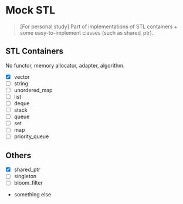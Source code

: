 # Mock STL

> [For personal study] Part of implementations of STL containers + some
> easy-to-implement classes (such as shared\_ptr).

## STL Containers

No functor, memory allocator, adapter, algorithm.

* [x] vector
* [ ] string
* [ ] unordered\_map
* [ ] list
* [ ] deque
* [ ] stack
* [ ] queue
* [ ] set
* [ ] map
* [ ] priority\_queue

## Others

* [x] shared\_ptr
* [ ] singleton
* [ ] bloom\_filter
* something else
